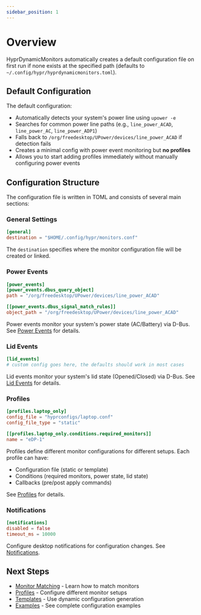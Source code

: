 ```yaml
---
sidebar_position: 1
---
```


# Overview

HyprDynamicMonitors automatically creates a default configuration file on first run if none exists at the specified path (defaults to `~/.config/hypr/hyprdynamicmonitors.toml`).

## Default Configuration

The default configuration:
- Automatically detects your system's power line using `upower -e`
- Searches for common power line paths (e.g., `line_power_ACAD`, `line_power_AC`, `line_power_ADP1`)
- Falls back to `/org/freedesktop/UPower/devices/line_power_ACAD` if detection fails
- Creates a minimal config with power event monitoring but **no profiles**
- Allows you to start adding profiles immediately without manually configuring power events

## Configuration Structure

The configuration file is written in TOML and consists of several main sections:

### General Settings

```toml
[general]
destination = "$HOME/.config/hypr/monitors.conf"
```

The `destination` specifies where the monitor configuration file will be created or linked.

### Power Events

```toml
[power_events]
[power_events.dbus_query_object]
path = "/org/freedesktop/UPower/devices/line_power_ACAD"

[[power_events.dbus_signal_match_rules]]
object_path = "/org/freedesktop/UPower/devices/line_power_ACAD"
```

Power events monitor your system's power state (AC/Battery) via D-Bus. See [Power Events](./power-events) for details.

### Lid Events

```toml
[lid_events]
# custom config goes here, the defaults should work in most cases
```

Lid events monitor your system's lid state (Opened/Closed) via D-Bus. See [Lid Events](./lid-events) for details.

### Profiles

```toml
[profiles.laptop_only]
config_file = "hyprconfigs/laptop.conf"
config_file_type = "static"

[[profiles.laptop_only.conditions.required_monitors]]
name = "eDP-1"
```

Profiles define different monitor configurations for different setups. Each profile can have:
- Configuration file (static or template)
- Conditions (required monitors, power state, lid state)
- Callbacks (pre/post apply commands)

See [Profiles](./profiles) for details.

### Notifications

```toml
[notifications]
disabled = false
timeout_ms = 10000
```

Configure desktop notifications for configuration changes. See [Notifications](./notifications).

## Next Steps

- [Monitor Matching](./monitor-matching) - Learn how to match monitors
- [Profiles](./profiles) - Configure different monitor setups
- [Templates](../advanced/templates) - Use dynamic configuration generation
- [Examples](https://github.com/fiffeek/hyprdynamicmonitors/tree/main/examples) - See complete configuration examples
